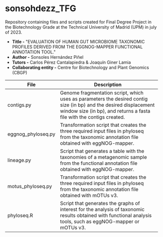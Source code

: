 # sonsohdezz_TFG
Repository containing files and scripts created for Final Degree Project in the Biotechnology Grade at the Technical University of Madrid (UPM) in july of 2023.

* **Title -** "EVALUATION OF HUMAN GUT MICROBIOME TAXONOMIC PROFILES DERIVED FROM THE EGGNOG-MAPPER FUNCTIONAL ANNOTATION TOOL."
* **Author -** Sonsoles Hernández Piñel
* **Tutors -** Carlos Pérez Cantalapiedra & Joaquín Giner Lamia
* **Collaborating entity -** Centre for Biotechnology and Plant Genomics (CBGP)

| File  | Description |
| ------------- | ------------- |
| contigs.py  | Genome fragmentation script, which uses as parameters the desired contig size (in bp) and the desired displacement window size (in bp), and returns a fasta file with the contigs created.  |
| eggnog_phyloseq.py  | Transformation script that creates the three required input files in phyloseq from the taxonomic annotation file obtained with eggNOG-mapper.  |
| lineage.py  | Script that generates a table with the taxonomies of a metagenomic sample from the functional annotation file obtained with eggNOG-mapper.|
| motus_phyloseq.py  | Transformation script that creates the three required input files in phyloseq from the taxonomic annotation file obtained with mOTUs v3.|
| phyloseq.R | Script that generates the graphs of interest for the analysis of taxonomic results obtained with functional analysis tools, such as eggNOG-mapper or mOTUs v3. |
 
